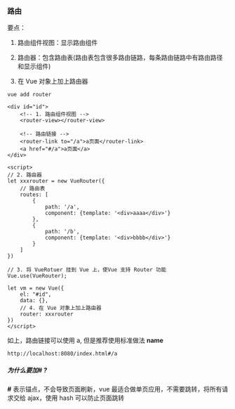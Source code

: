 ### 路由

要点：
1. 路由组件视图：显示路由组件 <router-view></router-view>

2. 路由器：包含路由表(路由表包含很多路由链路，每条路由链路中有路由路径和显示组件)

3. 在 Vue 对象上加上路由器

```
vue add router
```

```
<div id="id">
	<!-- 1. 路由组件视图 -->
	<router-view></router-view>

	<!-- 路由链接 -->	
	<router-link to="/a">a页面</router-link>
	<a href="#/a">a页面</a>
</div>

<script>
// 2. 路由器
let xxxrouter = new VueRouter({
	// 路由表
	routes: [
		{
			path: '/a',
			component: {template: '<div>aaaa</div>'}
		},
		{
			path: '/b',
			component: {template: '<div>bbbb</div>'}
		}
	]
})

// 3. 将 VueRotuer 挂到 Vue 上，使Vue 支持 Router 功能
Vue.use(VueRouter);

let vm = new Vue({
	el: "#id",
	data: {},
	// 4. 在 Vue 对象上加上路由器
	router: xxxrouter
})
</script>
```
如上，路由链接可以使用 a, 但是推荐使用标准做法 **<router-link to="path">name</router-link>**

``` 链接到的地址
http://localhost:8080/index.html#/a
```

##### 为什么要加# ?
**#** 表示锚点，不会导致页面刷新，vue 最适合做单页应用，不需要跳转，将所有请求交给 ajax，使用 hash 可以防止页面跳转

